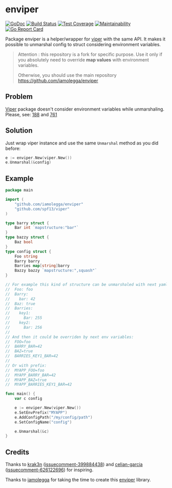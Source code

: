# enviper

[![GoDoc](https://godoc.org/github.com/iamolegga/enviper?status.svg)](https://godoc.org/github.com/iamolegga/enviper)
[![Build Status](https://circleci.com/gh/iamolegga/enviper.svg?style=svg)](https://circleci.com/gh/iamolegga/enviper)
[![Test Coverage](https://api.codeclimate.com/v1/badges/85fb13ce6638226a3732/test_coverage)](https://codeclimate.com/github/iamolegga/enviper/test_coverage)
[![Maintainability](https://api.codeclimate.com/v1/badges/85fb13ce6638226a3732/maintainability)](https://codeclimate.com/github/iamolegga/enviper/maintainability)
[![Go Report Card](https://goreportcard.com/badge/github.com/iamolegga/enviper)](https://goreportcard.com/report/github.com/iamolegga/enviper)

Package enviper is a helper/wrapper for [viper](http://github.com/spf13/viper) with the same API.
It makes it possible to unmarshal config to struct considering environment variables.

> Attention : this repository is a fork for specific purpose.
> Use it only if you absolutely need to override **map values** with environment variables.
>
> Otherwise, you should use the main repository https://github.com/iamolegga/enviper

## Problem

[Viper](https://github.com/spf13/viper) package doesn't consider environment variables while unmarshaling.
Please, see: [188](https://github.com/spf13/viper/issues/188) and [761](https://github.com/spf13/viper/issues/761)

## Solution

Just wrap viper instance and use the same `Unmarshal` method as you did before:

```go
e := enviper.New(viper.New())
e.Unmarshal(&config)
```

## Example

```go
package main

import (
	"github.com/iamolegga/enviper"
	"github.com/spf13/viper"
)

type barry struct {
    Bar int `mapstructure:"bar"`
}
type bazzy struct {
    Baz bool
}
type config struct {
    Foo string
    Barry barry
    Barries map[string]barry
    Bazzy bazzy `mapstructure:",squash"`
}

// For example this kind of structure can be unmarshaled with next yaml:
//  Foo: foo
//  Barry:
//    bar: 42
//  Baz: true
//  Barries: 
//    key1:
//      Bar: 255
//    key2:
//      Bar: 256
//
// And then it could be overriden by next env variables:
//  FOO=foo
//  BARRY_BAR=42
//  BAZ=true
//  BARRIES_KEY1_BAR=42
//
// Or with prefix:
//  MYAPP_FOO=foo
//  MYAPP_BARRY_BAR=42
//  MYAPP_BAZ=true
//  MYAPP_BARRIES_KEY1_BAR=42

func main() {    
    var c config

    e := enviper.New(viper.New())
    e.SetEnvPrefix("MYAPP")
    e.AddConfigPath("/my/config/path")
    e.SetConfigName("config")

    e.Unmarshal(&c)
}
```

## Credits

Thanks to
[krak3n](https://github.com/krak3n) ([issuecomment-399884438](https://github.com/spf13/viper/issues/188#issuecomment-399884438))
and
[celian-garcia](https://github.com/celian-garcia) ([issuecomment-626122696](https://github.com/spf13/viper/issues/761#issuecomment-626122696))
for inspiring.

Thanks to
[iamolegga](https://github.com/iamolegga)
for taking the time to create this [enviper](https://github.com/iamolegga/enviper) library.
